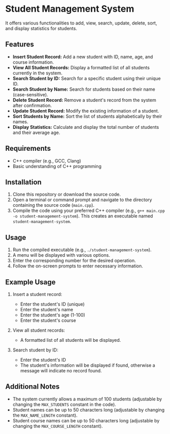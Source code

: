# Student Management System

It offers various functionalities to add, view, search, update, delete, sort, and display statistics for students.

## Features

- **Insert Student Record:** Add a new student with ID, name, age, and course information.
- **View All Student Records:** Display a formatted list of all students currently in the system.
- **Search Student by ID:** Search for a specific student using their unique ID.
- **Search Student by Name:** Search for students based on their name (case-sensitive).
- **Delete Student Record:** Remove a student's record from the system after confirmation.
- **Update Student Record:** Modify the existing information of a student.
- **Sort Students by Name:** Sort the list of students alphabetically by their names.
- **Display Statistics:** Calculate and display the total number of students and their average age.

## Requirements

- C++ compiler (e.g., GCC, Clang)
- Basic understanding of C++ programming

## Installation

1. Clone this repository or download the source code.
2. Open a terminal or command prompt and navigate to the directory containing the source code (`main.cpp`).
3. Compile the code using your preferred C++ compiler (e.g., `g++ main.cpp -o student-management-system`). This creates an executable named `student-management-system`.

## Usage

1. Run the compiled executable (e.g., `./student-management-system`).
2. A menu will be displayed with various options.
3. Enter the corresponding number for the desired operation.
4. Follow the on-screen prompts to enter necessary information.

## Example Usage

1. Insert a student record:

   - Enter the student's ID (unique)
   - Enter the student's name
   - Enter the student's age (1-100)
   - Enter the student's course

2. View all student records:

   - A formatted list of all students will be displayed.

3. Search student by ID:
   - Enter the student's ID
   - The student's information will be displayed if found, otherwise a message will indicate no record found.

## Additional Notes

- The system currently allows a maximum of 100 students (adjustable by changing the `MAX_STUDENTS` constant in the code).
- Student names can be up to 50 characters long (adjustable by changing the `MAX_NAME_LENGTH` constant).
- Student course names can be up to 50 characters long (adjustable by changing the `MAX_COURSE_LENGTH` constant).
